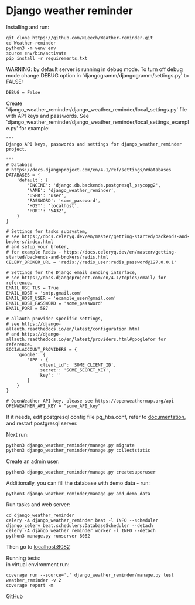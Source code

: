 # Django weather reminder



Installing and run:
    
    git clone https://github.com/NLeech/Weather-reminder.git
    cd Weather-reminder
    python3 -m venv env
    source env/bin/activate
    pip install -r requirements.txt

WARNING: by default server is running in debug mode. 
To turn off debug mode change DEBUG option in 'djangogramm/djangogramm/settings.py' to FALSE:

    DEBUG = False


Create 'django_weather_reminder/django_weather_reminder/local_settings.py' file with API keys and passwords. See
'django_weather_reminder/django_weather_reminder/local_settings_example.py' for example:

    """
    Django API keys, passwords and settings for django_weather_reminder project.
    
    """
    # Database
    # https://docs.djangoproject.com/en/4.1/ref/settings/#databases
    DATABASES = {
        'default': {
            'ENGINE': 'django.db.backends.postgresql_psycopg2',
            'NAME': 'django_weather_reminder',
            'USER': 'user',
            'PASSWORD': 'some_password',
            'HOST': 'localhost',
            'PORT': '5432',
        }
    }
    
    # Settings for tasks subsystem,
    # see https://docs.celeryq.dev/en/master/getting-started/backends-and-brokers/index.html
    # and setup your broker, 
    # for example Redis - https://docs.celeryq.dev/en/master/getting-started/backends-and-brokers/redis.html
    CELERY_BROKER_URL = 'redis://redis_user:redis_password@127.0.0.1'
    
    # Settings for the Django email sending interface,
    # see https://docs.djangoproject.com/en/4.1/topics/email/ for reference.
    EMAIL_USE_TLS = True
    EMAIL_HOST = 'smtp.gmail.com'
    EMAIL_HOST_USER = 'example_user@gmail.com'
    EMAIL_HOST_PASSWORD = 'some_password'
    EMAIL_PORT = 587
    
    # allauth provider specific settings,
    # see https://django-allauth.readthedocs.io/en/latest/configuration.html
    # and https://django-allauth.readthedocs.io/en/latest/providers.html#googlefor for reference.
    SOCIALACCOUNT_PROVIDERS = {
        'google': {
            'APP': {
                'client_id': 'SOME_CLIENT_ID',
                'secret': 'SOME_SECRET_KEY',
                'key': ''
            }
        }
    }
    
    # OpenWeather API key, please see https://openweathermap.org/api
    OPENWEATHER_API_KEY = "some_API_key"

If it needs, edit postgresql config file pg_hba.conf, refer to 
[documentation](https://www.postgresql.org/docs/11/auth-pg-hba-conf.html), and restart postgresql server.

Next run:

    python3 django_weather_reminder/manage.py migrate
    python3 django_weather_reminder/manage.py collectstatic 

Create an admin user:

    python3 django_weather_reminder/manage.py createsuperuser

Additionally, you can fill the database with demo data - run:

    python3 django_weather_reminder/manage.py add_demo_data


Run tasks and web server:

    cd django_weather_reminder
    celery -A django_weather_reminder beat -l INFO --scheduler django_celery_beat.schedulers:DatabaseScheduler --detach 
    celery -A django_weather_reminder worker -l INFO --detach    
    python3 manage.py runserver 8082

Then go to [localhost:8082](localhost:8082)

Running tests:  
in virtual environment run:

    coverage run --source='.' django_weather_reminder/manage.py test weather_reminder -v 2
    coverage report -m


[GitHub](https://github.com/NLeech/Weather-reminder.git)


